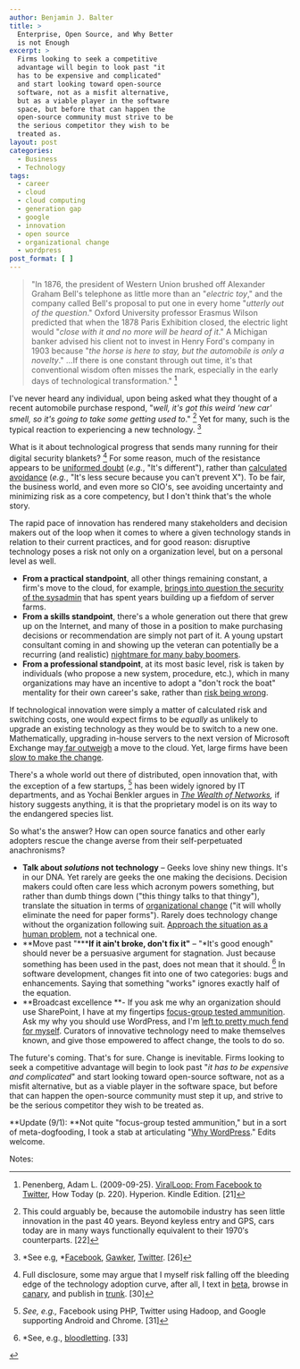 ```yaml
---
author: Benjamin J. Balter
title: >
  Enterprise, Open Source, and Why Better
  is not Enough
excerpt: >
  Firms looking to seek a competitive
  advantage will begin to look past "it
  has to be expensive and complicated"
  and start looking toward open-source
  software, not as a misfit alternative,
  but as a viable player in the software
  space, but before that can happen the
  open-source community must strive to be
  the serious competitor they wish to be
  treated as.
layout: post
categories:
  - Business
  - Technology
tags:
  - career
  - cloud
  - cloud computing
  - generation gap
  - google
  - innovation
  - open source
  - organizational change
  - wordpress
post_format: [ ]
---
```

> "In 1876, the president of Western Union brushed off Alexander Graham Bell's telephone as little more than an "*electric toy*," and the company called Bell's proposal to put one in every home "*utterly out of the question*." Oxford University professor Erasmus Wilson predicted that when the 1878 Paris Exhibition closed, the electric light would "*close with it and no more will be heard of it*." A Michigan banker advised his client not to invest in Henry Ford's company in 1903 because "*the horse is here to stay, but the automobile is only a novelty*." …If there is one constant through out time, it's that conventional wisdom often misses the mark, especially in the early days of technological transformation." [^1]

I've never heard any individual, upon being asked what they thought of a recent automobile purchase respond, "*well, it's got this weird ‘new car' smell, so it's going to take some getting used to*." [^2] Yet for many, such is the typical reaction to experiencing a new technology. [^3]

What is it about technological progress that sends many running for their digital security blankets? [^4] For some reason, much of the resistance appears to be [uniformed doubt][5] (*e.g.*, "It's different"), rather than [calculated avoidance][6] (*e.g.*, "It's less secure because you can't prevent X"). To be fair, the business world, and even more so CIO's, see avoiding uncertainty and minimizing risk as a core competency, but I don't think that's the whole story.

The rapid pace of innovation has rendered many stakeholders and decision makers out of the loop when it comes to where a given technology stands in relation to their current practices, and for good reason: disruptive technology poses a risk not only on a organization level, but on a personal level as well.

*   **From a practical standpoint**, all other things remaining constant, a firm's move to the cloud, for example, [brings into question the security of the sysadmin][7] that has spent years building up a fiefdom of server farms.
*   **From a skills standpoint**, there's a whole generation out there that grew up on the Internet, and many of those in a position to make purchasing decisions or recommendation are simply not part of it. A young upstart consultant coming in and showing up the veteran can potentially be a recurring (and realistic) [nightmare for many baby boomers][8].
*   **From a professional standpoint**, at its most basic level, risk is taken by individuals (who propose a new system, procedure, etc.), which in many organizations may have an incentive to adopt a "don't rock the boat" mentality for their own career's sake, rather than [risk being wrong][9].

If technological innovation were simply a matter of calculated risk and switching costs, one would expect firms to be *equally* as unlikely to upgrade an existing technology as they would be to switch to a new one. Mathematically, upgrading in-house servers to the next version of Microsoft Exchange may[ far outweigh][10] a move to the cloud. Yet, large firms have been [slow to make the change][11].

There's a whole world out there of distributed, open innovation that, with the exception of a few startups, [^5] has been widely ignored by IT departments, and as Yochai Benkler argues in *[The Wealth of Networks][13],* if history suggests anything, it is that the proprietary model is on its way to the endangered species list.

So what's the answer? How can open source fanatics and other early adopters rescue the change averse from their self-perpetuated anachronisms?

*   **Talk about *solutions* not technology** – Geeks love shiny new things. It's in our DNA. Yet rarely are geeks the one making the decisions. Decision makers could often care less which acronym powers something, but rather than dumb things down ("this thingy talks to that thingy"), translate the situation in terms of [organizational change][14] ("it will wholly eliminate the need for paper forms"). Rarely does technology change without the organization following suit. [Approach the situation as a human problem][15], not a technical one.
*   **Move past "*****If it ain't broke, don't fix it"** – "*It's good enough" should never be a persuasive argument for stagnation. Just because something has been used in the past, does not mean that it should. [^6] </em>In software development, changes fit into one of two categories: bugs and enhancements. Saying that something "works" ignores exactly half of the equation.
*   **Broadcast excellence **- If you ask me why an organization should use SharePoint, I have at my fingertips [focus-group tested ammunition][17]. Ask my why you should use WordPress, and I'm [left to pretty much fend for myself][18].  Curators of innovative technology need to make themselves known, and give those empowered to affect change, the tools to do so.

The future's coming. That's for sure. Change is inevitable. Firms looking to seek a competitive advantage will begin to look past "*it has to be expensive and complicated*" and start looking toward open-source software, not as a misfit alternative, but as a viable player in the software space, but before that can happen the open-source community must step it up, and strive to be the serious competitor they wish to be treated as.

**Update (9/1): **Not quite "focus-group tested ammunition," but in a sort of meta-dogfooding, I took a stab at articulating "[Why WordPress][19]." Edits welcome.

Notes:

[^1]: Penenberg, Adam L. (2009-09-25). [ViralLoop: From Facebook to Twitter][20], How Today (p. 220). Hyperion. Kindle Edition. [21]
[^2]: This could arguably be, because the automobile industry has seen little innovation in the past 40 years. Beyond keyless entry and GPS, cars today are in many ways functionally equivalent to their 1970′s counterparts. [22]
[^3]: *See e.g, *[Facebook][23], [Gawker][24], [Twitter][25]. [26]
[^4]: Full disclosure, some may argue that I myself risk falling off the bleeding edge of the technology adoption curve, after all, I text in [beta][27], browse in [canary][28], and publish in [trunk][29]. [30]
[^5]: *See, e.g.,* Facebook using PHP, Twitter using Hadoop, and Google supporting Android and Chrome. [31]
[^6]: *See, e.g., [bloodletting][32]. [33]</li></ol></div>

 [1]: #note-2020-1 "Penenberg, Adam L. (2009-09-25). ViralLoop: From Facebook to Twitter, How Today (p. 220). Hyperion. Kindle Edition."
 [2]: #note-2020-2 "This could arguably be, because the automobile industry has seen little innovation in the past 40 years. Beyond keyless entry and GPS, cars today are in many ways functionally equivalent to their 1970′s counterparts."
 [3]: #note-2020-3 "See e.g, Facebook, Gawker, Twitter."
 [4]: #note-2020-4 "Full disclosure, some may argue that I myself risk falling off the bleeding edge of the technology adoption curve, after all, I text in beta, browse in canary, and publish in trunk."
 [5]: http://opensource.sys-con.com/node/692407
 [6]: http://www.infoworld.com/d/security-central/gartner-seven-cloud-computing-security-risks-853
 [7]: http://searchnetworking.techtarget.com/news/1381193/IT-job-security-fears-over-cloud-computing-Network-jobs-still-vital
 [8]: http://www.lexjansen.com/pharmasug/2000/techtech/tt16.pdf
 [9]: http://en.wikipedia.org/wiki/Betamax
 [10]: http://www.google.com/apps/intl/en/business/messaging_value.html
 [11]: http://googleenterprise.blogspot.com/2009/07/paving-road-to-apps-adoption-in-large.html
 [12]: #note-2020-5 "See, e.g., Facebook using PHP, Twitter using Hadoop, and Google supporting Android and Chrome."
 [13]: http://www.amazon.com/Wealth-Networks-Production-Transforms-Markets/dp/0300110561
 [14]: http://www.mindtools.com/pages/article/newPPM_82.htm
 [15]: http://www.amazon.com/Solution-Selling-Creating-Difficult-Markets/dp/0786303158
 [16]: #note-2020-6 "See, e.g., bloodletting."
 [17]: http://sharepoint.microsoft.com/en-us/product/benefits/Pages/default.aspx
 [18]: https://encrypted.google.com/webhp?oei=4HNeTqaVEsb50gGCldE7#sclient=psy&hl=en&newwindow=1&site=webhp&source=hp&q=Why+Wordpress%3F+site%3Awordpress.org&pbx=1&oq=Why+Wordpress%3F+site:wordpress.org&aq=f&aqi=&aql=&gs_sm=e&gs_upl=3748l3748l0l4002l1l1l0l0l0l0l128l128l0.1l1l0&qscrl=1&bav=on.2,or.r_gc.r_pw.&fp=4bf87fb63526ad5b&biw=1123&bih=733
 [19]: http://ben.balter.com/2011/09/01/why-wordpress/
 [20]: http://www.amazon.com/Viral-Loop-Facebook-Businesses-Themselves/dp/1401323499
 
 
 [23]: http://www.petitiononline.com/ada4305/petition.html
 [24]: http://www.aolnews.com/2011/02/07/gawker-redesign-does-not-exactly-thrill-the-internet/
 [25]: http://www.businessweek.com/magazine/content/10_40/b4197036693152.htm
 
 [27]: http://developer.apple.com/
 [28]: http://tools.google.com/dlpage/chromesxs
 [29]: http://wordpress.org/download/svn/
 
 
 [32]: http://en.wikipedia.org/wiki/Bloodletting